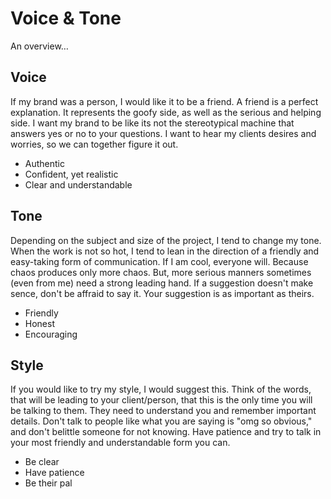 # Voice & Tone

An overview…

## Voice

If my brand was a person, I would like it to be a friend. A friend is a perfect explanation. It represents the goofy side, as well as the serious and helping side. I want my brand to be like its not the stereotypical machine that answers yes or no to your questions. I want to hear my clients desires and worries, so we can together figure it out.

- Authentic
- Confident, yet realistic
- Clear and understandable

## Tone

Depending on the subject and size of the project, I tend to change my tone. When the work is not so hot, I tend to lean in the direction of a friendly and easy-taking form of communication. If I am cool, everyone will. Because chaos produces only more chaos. But, more serious manners sometimes (even from me) need a strong leading hand. If a suggestion doesn't make sence, don't be affraid to say it. Your suggestion is as important as theirs.

- Friendly
- Honest
- Encouraging

## Style

If you would like to try my style, I would suggest this. Think of the words, that will be leading to your client/person, that this is the only time you will be talking to them. They need to understand you and remember important details. Don't talk to people like what you are saying is "omg so obvious," and don't belittle someone for not knowing. Have patience and try to talk in your most friendly and understandable form you can.

- Be clear
- Have patience
- Be their pal
